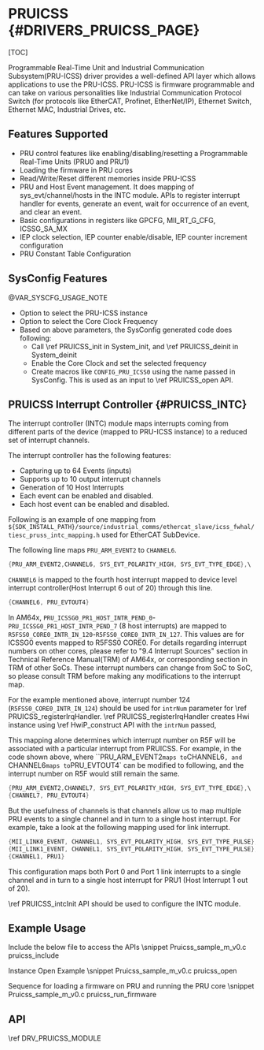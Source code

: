 # PRUICSS {#DRIVERS_PRUICSS_PAGE}

[TOC]

Programmable Real-Time Unit and Industrial Communication Subsystem(PRU-ICSS) driver provides a well-defined API layer which allows applications to use the PRU-ICSS. PRU-ICSS is firmware programmable and can take on various personalities like Industrial Communication Protocol Switch (for protocols like EtherCAT, Profinet, EtherNet/IP), Ethernet Switch, Ethernet MAC, Industrial Drives, etc.

## Features Supported

- PRU control features like enabling/disabling/resetting a Programmable Real-Time Units (PRU0 and PRU1)
- Loading the firmware in PRU cores
- Read/Write/Reset different memories inside PRU-ICSS
- PRU and Host Event management. It does mapping of sys_evt/channel/hosts in the INTC module. APIs to register interrupt handler for events, generate an event, wait for occurrence of an event, and clear an event.
- Basic configurations in registers like GPCFG, MII_RT_G_CFG, ICSSG_SA_MX
- IEP clock selection, IEP counter enable/disable, IEP counter increment configuration
- PRU Constant Table Configuration

## SysConfig Features

@VAR_SYSCFG_USAGE_NOTE

- Option to select the PRU-ICSS instance
- Option to select the Core Clock Frequency
- Based on above parameters, the SysConfig generated code does following:
    - Call \ref PRUICSS_init in System_init, and \ref PRUICSS_deinit in System_deinit
    - Enable the Core Clock and set the selected frequency
    - Create macros like `CONFIG_PRU_ICSS0` using the name passed in SysConfig. This is used as an input to \ref PRUICSS_open API.

## PRUICSS Interrupt Controller {#PRUICSS_INTC}

The interrupt controller (INTC) module maps interrupts coming from different parts of the device (mapped to PRU-ICSS instance) to a reduced set of interrupt channels.

The interrupt controller has the following features:
- Capturing up to 64 Events (inputs)
    <!-- TODO: Update this
    - Upper 96 are external events
    - Lower 64 are internal events -->
- Supports up to 10 output interrupt channels
- Generation of 10 Host Interrupts
    <!-- TODO: Update this
    - 2 Host Interrupts shared between the PRUs (PRU0 and PRU1) and TX_PRUs (TX_PRU0 and TX_PRU1).
    - 2 Host Interrupts for the RTU PRUs (RTU_PRU0 and RTU_PRU1).
    - 8 Host Interrupts exported from the PRU_ICSSG internal INTC for signaling the device level interrupt controllers (pulse and level provided).
    - 8 Host Interrupts (event 12 through 19) for the Task Managers. -->
- Each event can be enabled and disabled.
- Each host event can be enabled and disabled.
<!-- - Hardware prioritization of events. -->

<!-- TODO: Update this
Following are some important points related to INTC configuration:

- Any of the 160 internal interrupts can be mapped to any of the 20 channels.
- Multiple interrupts can be mapped to a single channel.
- An interrupt should not be mapped to more than one channel.
- Any of the 20 channels can be mapped to any of the 20 host interrupts. It is recommended to map channel "x" to host interrupt "x", where x is from 0 to 19.
- A channel should not be mapped to more than one host interrupt
- For channels mapping to the same host interrupt, lower number channels have higher priority.
- For interrupts on same channel, priority is determined by the hardware interrupt number. The lower the interrupt number, the higher the priority.
- Host Interrupt 0 is connected to bit 30 in register 31 (R31) of PRU0 and PRU1 in parallel.
- Host Interrupt 1 is connected to bit 31 in register 31 (R31) for PRU0 and PRU1 in parallel.
- Host Interrupts 2 through 9 exported from PRU-ICSS and mapped to device level interrupt controllers.
- Host Interrupt 10 is connected to bit 30 in register 31 (R31) to both RTU_PRU0 and RTU_PRU1 in parallel.
- Host Interrupt 11 is connected to bit 31 in register 31 (R31) to both RTU_PRU0 and RTU_PRU1 in parallel.
- Host Interrupts 12 through 19 are connected to each of the 4 Task Managers.

For industrial communication protocol examples running on R5F, Host Interrupts 2 through 9 exported from PRU-ICSS are used for signalling an interrupt to R5F. As this mapping is programmable and varies from example to example, we have a `*_pruss_intc_mapping.h` file for different protocol examples which is used for passing \ref PRUICSS_IntcInitData structure while calling \ref PRUICSS_intcInit API. -->

Following is an example of one mapping from `${SDK_INSTALL_PATH}/source/industrial_comms/ethercat_slave/icss_fwhal/tiesc_pruss_intc_mapping.h` used for EtherCAT SubDevice.

The following line maps `PRU_ARM_EVENT2` to `CHANNEL6`.

```c
{PRU_ARM_EVENT2,CHANNEL6, SYS_EVT_POLARITY_HIGH, SYS_EVT_TYPE_EDGE},\
```

`CHANNEL6` is mapped to the fourth host interrupt mapped to device level interrupt controller(Host Interrupt 6 out of 20) through this line.

```c
{CHANNEL6, PRU_EVTOUT4}
```

In AM64x, `PRU_ICSSG0_PR1_HOST_INTR_PEND_0`-`PRU_ICSSG0_PR1_HOST_INTR_PEND_7` (8 host interrupts) are mapped to `R5FSS0_CORE0_INTR_IN_120`-`R5FSS0_CORE0_INTR_IN_127`. This values are for ICSSG0 events mapped to R5FSS0 CORE0. For details regarding interrupt numbers on other cores, please refer to "9.4 Interrupt Sources" section in Technical Reference Manual(TRM) of AM64x, or corresponding section in TRM of other SoCs. These interrupt numbers can change from SoC to SoC, so please consult TRM before making any modifications to the interrupt map.

For the example mentioned above, interrupt number 124 (`R5FSS0_CORE0_INTR_IN_124`) should be used for `intrNum` parameter for \ref PRUICSS_registerIrqHandler. \ref PRUICSS_registerIrqHandler creates Hwi instance using \ref HwiP_construct API with the `intrNum` passed,

This mapping alone determines which interrupt number on R5F will be associated with a particular interrupt from PRUICSS. For example, in the code shown above, where ``PRU_ARM_EVENT2` maps to `CHANNEL6`, and  `CHANNEL6` maps to `PRU_EVTOUT4` can be modified to following, and the interrupt number on R5F would still remain the same.

```c
{PRU_ARM_EVENT2,CHANNEL7, SYS_EVT_POLARITY_HIGH, SYS_EVT_TYPE_EDGE},\
{CHANNEL7, PRU_EVTOUT4}
```

But the usefulness of channels is that channels allow us to map multiple PRU events  to a single channel and in turn to a single host interrupt. For example, take a look at the following mapping used for link interrupt.

```c
{MII_LINK0_EVENT, CHANNEL1, SYS_EVT_POLARITY_HIGH, SYS_EVT_TYPE_PULSE},\
{MII_LINK1_EVENT, CHANNEL1, SYS_EVT_POLARITY_HIGH, SYS_EVT_TYPE_PULSE},\
{CHANNEL1, PRU1}
```

This configuration maps both Port 0 and Port 1 link interrupts to a single channel and in turn to a single host interrupt for PRU1 (Host Interrupt 1 out of 20).

\ref PRUICSS_intcInit API should be used to configure the INTC module.

<!-- \note Please refer to section "6.4.7 PRU_ICSSG Local INTC" in Technical Reference Manual(TRM) of AM64x for more details on INTC module -->

## Example Usage

Include the below file to access the APIs
\snippet Pruicss_sample_m_v0.c pruicss_include

Instance Open Example
\snippet Pruicss_sample_m_v0.c pruicss_open

Sequence for loading a firmware on PRU and running the PRU core
\snippet Pruicss_sample_m_v0.c pruicss_run_firmware

## API

\ref DRV_PRUICSS_MODULE
